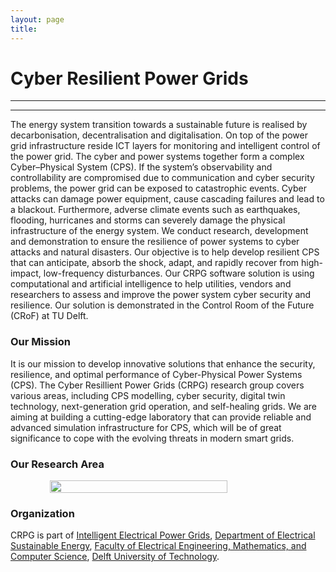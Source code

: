 ```yaml
---
layout: page
title: 
---
```

<!-- <image src="img/serg-halloween-2021.jpg" style="float:center; max-width:100%; max-height:100%;"/> -->
# Cyber Resilient Power Grids
<hr>
<hr>

The energy system transition towards a sustainable future is realised by decarbonisation, decentralisation and digitalisation. On top of the power grid infrastructure reside ICT layers for monitoring and intelligent control of the power grid. The cyber and power systems together form a complex Cyber–Physical System (CPS).
If the system’s observability and controllability are compromised due to communication and cyber security problems, the power grid can be exposed to catastrophic events. Cyber attacks can damage power equipment, cause cascading failures and lead to a blackout. Furthermore, adverse climate events such as earthquakes, flooding, hurricanes and storms can severely damage the physical infrastructure of the energy system.
We conduct research, development and demonstration to ensure the resilience of power systems to cyber attacks and natural disasters. Our objective is to help develop resilient CPS that can anticipate, absorb the shock, adapt, and rapidly recover from high-impact, low-frequency disturbances. 
Our CRPG software solution is using computational and artificial intelligence to help utilities, vendors and researchers to assess and improve the power system cyber security and resilience. Our solution is demonstrated in the Control Room of the Future (CRoF) at TU Delft. 

### Our Mission

It is our mission to develop innovative solutions that enhance the security, resilience, and optimal performance of Cyber-Physical Power Systems (CPS). The Cyber Resillient Power Grids (CRPG) research group covers various areas, including CPS modelling, cyber security, digital twin technology, next-generation grid operation, and self-healing grids. We are aiming at building a cutting-edge laboratory that can provide reliable and advanced simulation infrastructure for CPS, which will be of great significance to cope with the evolving threats in modern smart grids.


### Our Research Area

<div style="display: flex; justify-content: center; align-items: center;">
    <img src="{{ site.url }}{{ site.baseurl }}/img/crpg-research.JPG" width="75%" height="75%">
</div>


### Organization

CRPG is part of [Intelligent Electrical Power Grids][iepg], [Department of Electrical Sustainable Energy][ese], [Faculty of Electrical Engineering, Mathematics, and Computer Science][eemcs], [Delft University of Technology][tudelft].


[iepg]: https://www.tudelft.nl/en/eemcs/the-faculty/departments/electrical-sustainable-energy/intelligent-electrical-power-grids-iepg-group/
[eemcs]: https://www.tudelft.nl/en/eemcs/
[ese]: https://www.tudelft.nl/en/eemcs/the-faculty/departments/electrical-sustainable-energy/
[tudelft]: https://www.tudelft.nl
